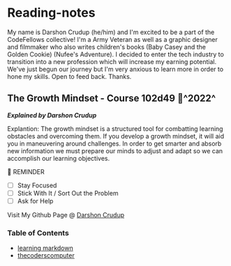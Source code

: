 # Reading-notes

My name is Darshon Crudup (he/him) and I'm excited to be a part of the CodeFellows collective! I'm a Army Veteran as well as a graphic designer and filmmaker who also writes children's books (Baby Casey and the Golden Cookie) (Nufee's Adventure). I decided to enter the tech industry to transition into a new profession which will increase my earning potential. We've just begun our journey but I'm very anxious to learn more in order to hone my skills.  Open to feed back.  Thanks.

## The Growth Mindset - Course 102d49 :calendar:^2022^

***Explained by Darshon Crudup***

Explantion:  The growth mindset is a structured tool for combatting learning obstacles and overcoming them.  If you develop a growth mindset, it will aid you in maneuvering around challenges.  In order to get smarter and absorb new information we must prepare our minds to adjust and adapt so we can accomplish our learning objectives.

 :loudspeaker: REMINDER

- [ ] Stay Focused
- [ ] Stick With It / Sort Out the Problem
- [ ] Ask for Help

Visit My Github Page @ [Darshon Crudup](https://github.com/darshon-crudup)

### Table of Contents

* [learning markdown](./102/read01.md)
* [thecoderscomputer](./102/read02.md)
